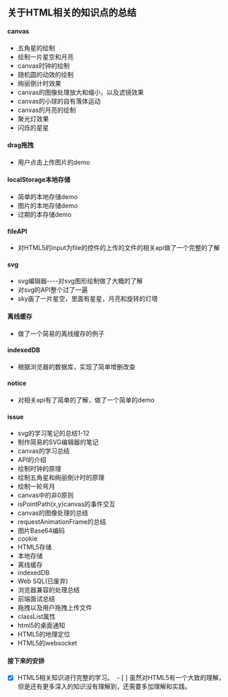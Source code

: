 ## 关于HTML相关的知识点的总结

#### canvas

* 五角星的绘制
* 绘制一片星空和月亮
* canvas时钟的绘制
* 随机圆的动效的绘制
* 绚丽倒计时效果
* canvas的图像处理放大和缩小，以及滤镜效果
* canvas的小球的自有落体运动
* canvas的月亮的绘制
* 聚光灯效果
* 闪烁的星星
 
#### drag拖拽
* 用户点击上传图片的demo
 
#### localStorage本地存储
* 简单的本地存储demo
* 图片的本地存储demo
* 过期的本存储demo
   
#### fileAPI
* 对HTML5的input为file的控件的上传的文件的相关api做了一个完整的了解
 
#### svg
* svg编辑器----对svg图形绘制做了大概的了解
* 对svg的API整个过了一遍
* sky画了一片星空，里面有星星，月亮和旋转的灯塔
 
#### 离线缓存
* 做了一个简易的离线缓存的例子
 
#### indexedDB
* 根据浏览器的数据库，实现了简单增删改查
 
#### notice
* 对相关api有了简单的了解，做了一个简单的demo
 
#### issue

* svg的学习笔记的总结1-12
* 制作简易的SVG编辑器的笔记
* canvas的学习总结
 * API的介绍
 * 绘制时钟的原理
 * 绘制五角星和绚丽倒计时的原理
 * 绘制一轮弯月
 * canvas中的非0原则
 * isPointPath(x,y)canvas的事件交互
 * canvas的图像处理的总结
* requestAnimationFrame的总结
* 图片Base64编码
* cookie
* HTML5存储
 * 本地存储
 * 离线缓存
 * indexedDB
 * Web SQL(已废弃)  
* 浏览器兼容的处理总结
* 前端面试总结
* 拖拽以及用户拖拽上传文件
* classList属性
* html5的桌面通知
* HTML5的地理定位
* HTML5的websocket
 
 
#### 接下来的安排

 - [x] HTML5相关知识进行完整的学习。
 - [ ] 虽然对HTML5有一个大致的理解，但是还有更多深入的知识没有理解到，还需要多加理解和实践。
